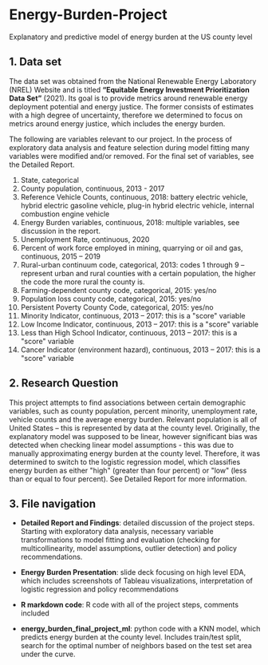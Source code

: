 # Energy-Burden-Project
Explanatory and predictive model of energy burden at the US county level

## 1. Data set

The data set was obtained from the National Renewable Energy Laboratory (NREL) Website and is titled **“Equitable Energy Investment Prioritization Data Set”** (2021). Its goal is to provide metrics around renewable energy deployment potential and energy justice. The former consists of estimates with a high degree of uncertainty, therefore we determined to focus on metrics around energy justice, which includes the energy burden.

The following are variables relevant to our project. In the process of exploratory data analysis and feature selection during model fitting many variables were modified and/or removed. For the final set of variables, see the Detailed Report.

1.	State, categorical
2.	County population, continuous,  2013 - 2017
3.	Reference Vehicle Counts, continuous, 2018: battery electric vehicle, hybrid electric gasoline vehicle, plug-in hybrid electric vehicle, internal combustion engine vehicle
4.	Energy Burden variables, continuous, 2018: multiple variables, see discussion in the report.
5.	Unemployment Rate, continuous, 2020
6.	Percent of work force employed in mining, quarrying or oil and gas, continuous, 2015 – 2019
7.	Rural-urban continuum code, categorical, 2013: codes 1 through 9 – represent urban and rural counties with a certain population, the higher the code the more rural the county is.
8.	Farming-dependent county code, categorical, 2015: yes/no
9.	Population loss county code, categorical, 2015: yes/no
10.	Persistent Poverty County Code, categorical, 2015: yes/no
11.	Minority Indicator, continuous,  2013 – 2017: this is a "score" variable
12.	Low Income Indicator, continuous, 2013 – 2017: this is a "score" variable
13.	Less than High School Indicator, continuous, 2013 – 2017: this is a "score" variable
14.	Cancer Indicator (environment hazard), continuous, 2013 – 2017: this is a "score" variable


## 2. Research Question

This project attempts to find associations between certain demographic variables, such as county population, percent minority, unemployment rate, vehicle counts and the average energy burden. Relevant population is all of United States – this is represented by data at the county level. Originally, the explanatory model was supposed to be linear, however significant bias was detected when checking linear model assumptions - this was due to manually approximating energy burden at the county level. Therefore, it was determined to switch to the logistic regression model, which classifies energy burden as either "high" (greater than four percent) or "low" (less than or equal to four percent). See Detailed Report for more information.

## 3. File navigation

* **Detailed Report and Findings**: detailed discussion of the project steps. Starting with exploratory data analysis, necessary variable transformations to model fitting and evaluation (checking for multicollinearity, model assumptions, outlier detection) and policy recommendations.

* **Energy Burden Presentation**: slide deck focusing on high level EDA, which includes screenshots of Tableau visualizations, interpretation of logistic regression and policy recommendations

* **R markdown code**: R code with all of the project steps, comments included

* **energy_burden_final_project_ml**: python code with a KNN model, which predicts energy burden at the county level. Includes train/test split, search for the optimal number of neighbors based on the test set area under the curve.

